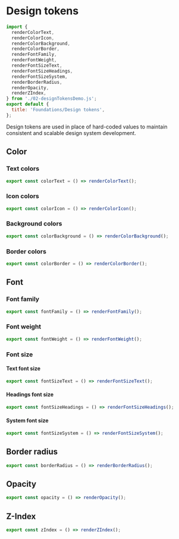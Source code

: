 # Design tokens

```js script
import {
  renderColorText,
  renderColorIcon,
  renderColorBackground,
  renderColorBorder,
  renderFontFamily,
  renderFontWeight,
  renderFontSizeText,
  renderFontSizeHeadings,
  renderFontSizeSystem,
  renderBorderRadius,
  renderOpacity,
  renderZIndex,
} from './02-designTokensDemo.js';
export default {
  title: 'Foundations/Design tokens',
};
```

Design tokens are used in place of hard-coded values to maintain consistent and scalable design system development.

## Color

### Text colors

```js story
export const colorText = () => renderColorText();
```

### Icon colors

```js story
export const colorIcon = () => renderColorIcon();
```

### Background colors

```js story
export const colorBackground = () => renderColorBackground();
```

### Border colors

```js story
export const colorBorder = () => renderColorBorder();
```

## Font

### Font family

```js story
export const fontFamily = () => renderFontFamily();
```

### Font weight

```js story
export const fontWeight = () => renderFontWeight();
```

### Font size

#### Text font size

```js story
export const fontSizeText = () => renderFontSizeText();
```

#### Headings font size

```js story
export const fontSizeHeadings = () => renderFontSizeHeadings();
```

#### System font size

```js story
export const fontSizeSystem = () => renderFontSizeSystem();
```

## Border radius

```js story
export const borderRadius = () => renderBorderRadius();
```

## Opacity

```js story
export const opacity = () => renderOpacity();
```

## Z-Index

```js story
export const zIndex = () => renderZIndex();
```
